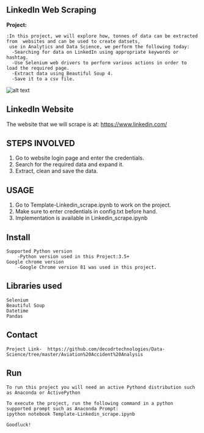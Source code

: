 LinkedIn Web Scraping
---------------------------------------------------

**Project:**

    :In this project, we will explore how, tonnes of data can be extracted from  websites and can be used to create datsets,
     use in Analytics and Data Science, we perform the following today:
      -Searching for data on LinkedIn using appropriate keywords or hashtag.
      -Use Selenium web drivers to perform various actions in order to load the required page.
      -Extract data using Beautiful Soup 4.
      -Save it to a csv file.


![alt text](https://www.webscrapingexpert.com/wp-content/uploads/2017/08/web-scraping-services.png "Title Img")

LinkedIn Website
----------------------------------------------------
The website that we will scrape is at: https://www.linkedin.com/

STEPS INVOLVED
-------------------------------
  1. Go to website login page and enter the credentials.
  2. Search for the required data and expand it.
  3. Extract, clean and save the data.

USAGE
-------------------------------
  1. Go to Template-Linkedin_scrape.ipynb to work on the project.
  2. Make sure to enter credentials in config.txt before hand.
  3. Implementation is available in Linkedin_scrape.ipynb

Install
-------------------------------
    Supported Python version
        -Python version used in this Project:3.5+
    Google chrome version
        -Google Chrome version 81 was used in this project.

Libraries used
------------------------------
    Selenium
    Beautiful Soup
    Datetime
    Pandas
    
Contact
----------------------------------
    Project Link-  https://github.com/decodrtechnologies/Data-Science/tree/master/Aviation%20Accident%20Analysis

Run
------------------------------
    To run this project you will need an active Pythond distribution such as Anaconda or ActivePython

    To execute the project, run the following command in a python supported prompt such as Anaconda Prompt:
    ipython notebook Template-Linkedin_scrape.ipynb
    
    Goodluck!
